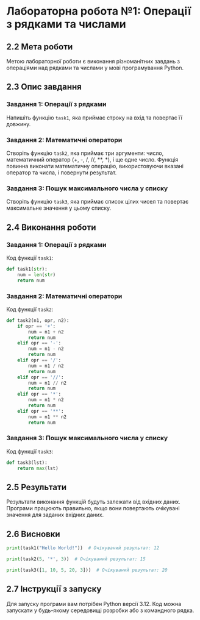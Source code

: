 # Лабораторна робота №1: Операції з рядками та числами

## 2.2 Мета роботи
Метою лабораторної роботи є виконання різноманітних завдань з операціями над рядками та числами у мові програмування Python.

## 2.3 Опис завдання

### Завдання 1: Операції з рядками
Напишіть функцію `task1`, яка приймає строку на вхід та повертає її довжину.

### Завдання 2: Математичні оператори
Створіть функцію `task2`, яка приймає три аргументи: число, математичний оператор (+, -, /, //, **, *), і ще одне число. Функція повинна виконати математичну операцію, використовуючи вказані оператор та числа, і повернути результат.

### Завдання 3: Пошук максимального числа у списку
Створіть функцію `task3`, яка приймає список цілих чисел та повертає максимальне значення у цьому списку.

## 2.4 Виконання роботи

### Завдання 1: Операції з рядками
Код функції `task1`:
```python
def task1(str):
    num = len(str)
    return num
```
### Завдання 2: Математичні оператори
Код функції `task2`:
```python
def task2(n1, opr, n2):
    if opr == '+':
        num = n1 + n2
        return num
    elif opr == '-':
        num = n1 - n2
        return num
    elif opr == '/':
        num = n1 / n2
        return num
    elif opr == '//':
        num = n1 // n2
        return num
    elif opr == '*':
        num = n1 * n2
        return num
    elif opr == '**':
        num = n1 ** n2
        return num
```
### Завдання 3: Пошук максимального числа у списку
Код функції `task3`:
```python
def task3(lst):
    return max(lst)
```
## 2.5 Результати
Результати виконання функцій будуть залежати від вхідних даних. Програми працюють правильно, якщо вони повертають очікувані значення для заданих вхідних даних.

## 2.6 Висновки
```python
print(task1("Hello World!"))  # Очікуваний результат: 12
```
```python
print(task2(5, '*', 3))  # Очікуваний результат: 15
```
```python
print(task3([1, 10, 5, 20, 3]))  # Очікуваний результат: 20
```
## 2.7 Інструкції з запуску
Для запуску програми вам потрібен Python версії 3.12. Код можна запускати у будь-якому середовищі розробки або з командного рядка.

